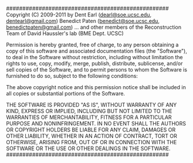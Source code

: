 ##################################################
Copyright (C) 2009-2011 by
Dent Earl (dearl@soe.ucsc.edu, dentearl@gmail.com)
Benedict Paten (benedict@soe.ucsc.edu, benedictpaten@gmail.com)
... and other members of the Reconstruction Team of David Haussler's
lab (BME Dept. UCSC)

Permission is hereby granted, free of charge, to any person obtaining a copy
of this software and associated documentation files (the "Software"), to deal
in the Software without restriction, including without limitation the rights
to use, copy, modify, merge, publish, distribute, sublicense, and/or sell
copies of the Software, and to permit persons to whom the Software is
furnished to do so, subject to the following conditions:

The above copyright notice and this permission notice shall be included in
all copies or substantial portions of the Software.

THE SOFTWARE IS PROVIDED "AS IS", WITHOUT WARRANTY OF ANY KIND, EXPRESS OR
IMPLIED, INCLUDING BUT NOT LIMITED TO THE WARRANTIES OF MERCHANTABILITY,
FITNESS FOR A PARTICULAR PURPOSE AND NONINFRINGEMENT. IN NO EVENT SHALL THE
AUTHORS OR COPYRIGHT HOLDERS BE LIABLE FOR ANY CLAIM, DAMAGES OR OTHER
LIABILITY, WHETHER IN AN ACTION OF CONTRACT, TORT OR OTHERWISE, ARISING FROM,
OUT OF OR IN CONNECTION WITH THE SOFTWARE OR THE USE OR OTHER DEALINGS IN
THE SOFTWARE.
##################################################
